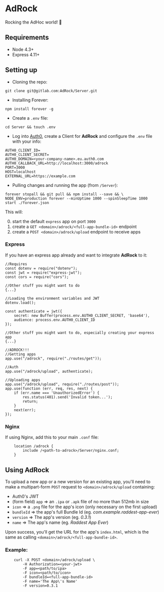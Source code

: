 # AdRock

Rocking the AdHoc world! 🤘

## Requirements

* Node 4.3+
* Express 4.11+

## Setting up

* Cloning the repo:

`git clone git@gitlab.com:AdRock/Server.git`
* Installing Forever:

`npm install forever -g`
* Create a `.env` file:

`cd Server && touch .env`
* Log into [Auth0](https://www.auth0.com), create a Client for **AdRock** and configure the `.env` file with your info:

```
AUTH0_CLIENT_ID= 
AUTH0_CLIENT_SECRET= 
AUTH0_DOMAIN=<your-company-name>.eu.auth0.com 
AUTH0_CALLBACK_URL=http://localhost:3000/adrock
PORT=3000
HOST=localhost
EXTERNAL_URL=https://example.com
```

* Pulling changes and running the app (from `/Server`):

`forever stopall && git pull && npm install --save && \
NODE_ENV=production forever --minUptime 1000 --spinSleepTime 1000 start ./forever.json`

This will:

0. start the default `express` app on port `3000`
0. create a `GET <domain>/adrock/<full-app-bundle-id>` endpoint
0. create a `POST <domain>/adrock/upload` endpoint to receive apps

### Express

If you have an express app already and want to integrate **AdRock** to it:

```
//Requires
const dotenv = require("dotenv");
const jwt = require("express-jwt");
const cors = require("cors");

//Other stuff you might want to do
{...}

//Loading the environment variables and JWT
dotenv.load();

const authenticate = jwt({
	secret: new Buffer(process.env.AUTH0_CLIENT_SECRET, 'base64'),
	audience: process.env.AUTH0_CLIENT_ID
});

//Other stuff you might want to do, especially creating your express app
{...}

//ADROCK!!!
//Getting apps
app.use("/adrock", require("./routes/get"));

//Auth
app.use("/adrock/upload", authenticate);

//Uploading apps
app.use("/adrock/upload", require("./routes/post"));
app.use(function (err, req, res, next) {
	if (err.name === 'UnauthorizedError') {
		res.status(401).send('Invalid token...');
		return;
	}
	next(err);
});
```

### Nginx

If using Nginx, add this to your main `.conf` file:

```
	location /adrock {
		include	/<path-to-adrock>/Server/nginx.conf;
	}
```

## Using AdRock

To upload a new app or a new version for an existing app, you'll need to make a multipart-form `POST` request to `<domain>/adrock/upload` containing:

* Auth0's JWT
* (form field) `app` => an `.ipa` or `.apk` file of no more than 512mb in size
* `icon` => a `.png` file for the app's icon (only necessary on the first upload)
* `bundleId` => the app's full Bundle Id (eg. _com.example.raddest-app-ever_)
* `version` => The app's version (eg. _0.3.1_)
* `name` => The app's name (eg. _Raddest App Ever_)

Upon success, you'll get the URL for the app's `index.html`, which is the same as calling `<domain>/adrock/<full-app-bundle-id>`.

### Example:

```
	curl -X POST <domain>/adrock/upload \
		-H Authorization=<your-jwt>
		-F app=<path/to/ipa>
		-F icon=<path/to/icon>
		-F bundleId=<full-app-bundle-id>
		-F name='The App\'s Name'
		-F version=0.3.1
```
